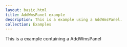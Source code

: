 ```yaml
---
layout: basic.html
title: AddWmsPanel example
description: This is a example using a AddWmsPanel.
collection: Examples
---
```


This is a example containing a AddWmsPanel
